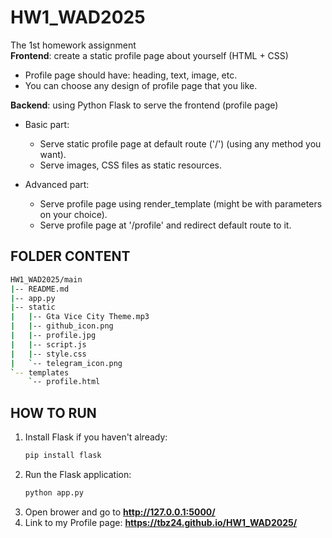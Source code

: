 # HW1_WAD2025
The 1st homework assignment\
**Frontend**: create a static profile page about yourself (HTML + CSS)
- Profile page should have: heading, text, image, etc.
- You can choose any design of profile page that you like.

**Backend**: using Python Flask to serve the frontend (profile page)

- Basic part:
    - Serve static profile page at default route ('/') (using any method you want).
    - Serve images, CSS files as static resources.

- Advanced part:
    - Serve profile page using render_template (might be with parameters on your choice).
    - Serve profile page at '/profile' and redirect default route to it.

## FOLDER CONTENT
```bash
HW1_WAD2025/main
|-- README.md
|-- app.py
|-- static
|   |-- Gta Vice City Theme.mp3
|   |-- github_icon.png
|   |-- profile.jpg
|   |-- script.js
|   |-- style.css
|   `-- telegram_icon.png
`-- templates
    `-- profile.html
```
## HOW TO RUN
1. Install Flask if you haven't already:
   ```bash
   pip install flask
   ```
2. Run the Flask application:
   ```bash
   python app.py
   ```
4. Open brower and go to **http://127.0.0.1:5000/**
5. Link to my Profile page: **https://tbz24.github.io/HW1_WAD2025/**
